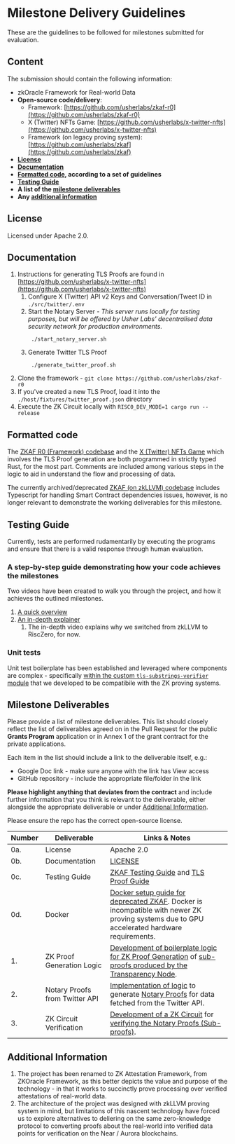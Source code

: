 # Milestone Delivery Guidelines

These are the guidelines to be followed for milestones submitted for evaluation.

## Content

The submission should contain the following information:

- zkOracle Framework for Real-world Data
- **Open-source code/delivery**:
  - Framework: [https://github.com/usherlabs/zkaf-r0](https://github.com/usherlabs/zkaf-r0)
  - X (Twitter) NFTs Game: [https://github.com/usherlabs/x-twitter-nfts](https://github.com/usherlabs/x-twitter-nfts)
  - Framework (on legacy proving system): [https://github.com/usherlabs/zkaf](https://github.com/usherlabs/zkaf)
- **[License](#license)**
- **[Documentation](#documentation)**
- **[Formatted code](#formatted-code), according to a set of guidelines**
- **[Testing Guide](#testing-guide)**
- **A list of the [milestone deliverables](#milestone-deliverables)**
- **Any [additional information](#additional-information)**

## License

Licensed under Apache 2.0.

## Documentation

1. Instructions for generating TLS Proofs are found in [https://github.com/usherlabs/x-twitter-nfts](https://github.com/usherlabs/x-twitter-nfts)
   1. Configure X (Twitter) API v2 Keys and Conversation/Tweet ID in `./src/twitter/.env`
   2. Start the Notary Server - *This server runs locally for testing purposes, but will be offered by Usher Labs' decentralised data security network for production environments.*
      ```shell
       ./start_notary_server.sh
      ```
   3. Generate Twitter TLS Proof
      ```shell
       ./generate_twitter_proof.sh
      ```
2. Clone the framework - `git clone https://github.com/usherlabs/zkaf-r0`
3. If you've created a new TLS Proof, load it into the `./host/fixtures/twitter_proof.json` directory
4. Execute the ZK Circuit locally with `RISC0_DEV_MODE=1 cargo run --release`

## Formatted code

The [ZKAF R0 (Framework) codebase](https://github.com/usherlabs/zkaf-r0) and the [X (Twitter) NFTs Game](https://github.com/usherlabs/x-twitter-nfts) which involves the TLS Proof generation are both programmed in strictly typed Rust, for the most part. Comments are included among various steps in the logic to aid in understand the flow and processing of data.

The currently archived/deprecated [ZKAF (on zkLLVM) codebase](https://github.com/usherlabs/zkaf) includes Typescript for handling Smart Contract dependencies issues, however, is no longer relevant to demonstrate the working deliverables for this milestone.

## Testing Guide

Currently, tests are performed rudamentarily by executing the programs and ensure that there is a valid response through human evaluation.

### A step-by-step guide demonstrating how your code achieves the milestones

Two videos have been created to walk you through the project, and how it achieves the outlined milestones.

1. [A quick overview](https://www.loom.com/share/e5875772d9dd460facacd8daf5f7f8bf?sid=ad222b18-a9a7-42b4-a845-76c8b7a9bd65)
2. [An in-depth explainer](https://www.loom.com/share/5cdf166a728f43a995eecd79fe1e716d?sid=e2ee0a55-180e-40e8-b7ca-58629b25cfe0)
   1. The in-depth video explains why we switched from zkLLVM to RiscZero, for now.

### Unit tests

Unit test boilerplate has been established and leveraged where components are complex - specifically [within the custom `tls-substrings-verifier` module](https://github.com/usherlabs/zkaf-r0/blob/8f54c1c563220db80bf07620d11d46fa1a8fe988/tlsn-substrings-verifier/src/proof/substrings.rs#L331) that we developed to be compatibile with the ZK proving systems.

## Milestone Deliverables

Please provide a list of milestone deliverables. This list should closely reflect the list of deliverables agreed on in the Pull Request for the public **Grants Program** application or in Annex 1 of the grant contract for the private applications.

Each item in the list should include a link to the deliverable itself, e.g.:

- Google Doc link - make sure anyone with the link has View access
- GitHub repository - include the appropriate file/folder in the link

**Please highlight anything that deviates from the contract** and include further information that you think is relevant to the deliverable, either alongside the appropriate deliverable or under [Additional Information](#additional-information).

Please ensure the repo has the correct open-source license.



| Number | Deliverable | Links & Notes |
| --- | --- | --- |
| 0a. | License | Apache 2.0 |
| 0b. | Documentation | [LICENSE](https://github.com/usherlabs/zkaf-r0/blob/master/LICENSE)  |
| 0c. | Testing Guide | [ZKAF Testing Guide](https://github.com/usherlabs/zkaf-r0/blob/master/README.md) and [TLS Proof Guide](https://github.com/usherlabs/x-twitter-nfts/blob/main/README.md) |
| 0d. | Docker | [Docker setup guide for deprecated ZKAF](https://github.com/usherlabs/zkaf?tab=readme-ov-file#build-the-image). Docker is incompatible with newer ZK proving systems due to GPU accelerated hardware requirements. |
| 1. | ZK Proof Generation Logic | [Development of boilerplate logic for ZK Proof Generation](https://github.com/usherlabs/zkaf-r0/blob/master/host/src/main.rs) of [sub-proofs produced by the Transparency Node](https://github.com/usherlabs/zkaf-r0/blob/master/methods/guest/src/main.rs). |
| 2. | Notary Proofs from Twitter API | [Implementation of logic](https://github.com/usherlabs/x-twitter-nfts/blob/main/src/twitter/src/main.rs) to generate [Notary Proofs](https://github.com/usherlabs/zkaf-r0/blob/master/host/fixtures/twitter_proof.json) for data fetched from the Twitter API. |
| 3. | ZK Circuit Verification | [Development of a ZK Circuit](https://github.com/usherlabs/zkaf-r0/blob/master/methods/guest/src/main.rs) for [verifying the Notary Proofs (Sub-proofs)](https://github.com/usherlabs/zkaf-r0/blob/master/host/src/main.rs#L39). |

## Additional Information

1. The project has been renamed to ZK Attestation Framework, from ZKOracle Framework, as this better depicts the value and purpose of the technology - in that it works to succinctly prove processing over verified attestations of real-world data.
2. The architecture of the project was designed with zkLLVM proving system in mind, but limitations of this nascent technology have forced us to explore alternatives to deliering on the same zero-knowledge protocol to converting proofs about the real-world into verified data points for verification on the Near / Aurora blockchains.